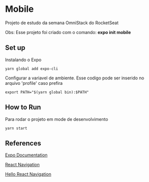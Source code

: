 # Mobile

Projeto de estudo da semana OmniStack do RocketSeat

Obs: Esse projeto foi criado com o comando: **expo init mobile**

## Set up

Instalando o Expo

```shell
yarn global add expo-cli
```

Configurar a variavel de ambiente. Esse codigo pode ser inserido no arquivo 'profile' caso prefira

```shell
export PATH="$(yarn global bin):$PATH"
```

## How to Run

Para rodar o projeto em mode de desenvolvimento

```shell
yarn start
```

## References

[Expo Documentation](http://docs.expo.io/)

[React Navigation](https://reactnavigation.org/docs/en/getting-started.html)

[Hello React Navigation](https://reactnavigation.org/docs/en/hello-react-navigation.html)
